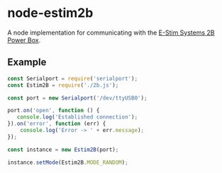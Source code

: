 # node-estim2b

A node implementation for communicating with the 
[E-Stim Systems 2B Power Box](https://store.e-stim.co.uk/index.php?main_page=product_info&cPath=23_24&products_id=17). 

## Example

```js
const Serialport = require('serialport');
const Estim2B = require('./2b.js');

const port = new Serialport('/dev/ttyUSB0');

port.on('open', function () {
   console.log('Established connection');
}).on('error', function (err) {
    console.log('Error -> ' + err.message);
});

const instance = new Estim2B(port);

instance.setMode(Estim2B.MODE_RANDOM);
```

